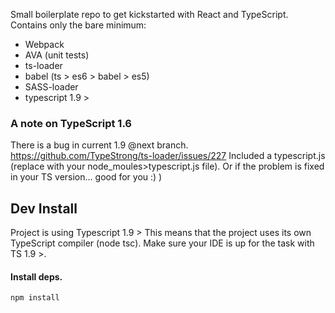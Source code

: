 Small boilerplate repo to get kickstarted with React and TypeScript.
Contains only the bare minimum: 
- Webpack
- AVA (unit tests)
- ts-loader
- babel (ts > es6 > babel > es5)
- SASS-loader
- typescript 1.9 > 

### A note on TypeScript 1.6
There is a bug in current 1.9 @next branch.  https://github.com/TypeStrong/ts-loader/issues/227
Included a typescript.js (replace with your node_moules>typescript.js file). 
Or if the problem is fixed in your TS version... good for you :) )

## Dev Install
Project is using Typescript 1.9 > 
This means that the project uses its own TypeScript compiler (node tsc). Make sure your IDE is up for the task with 
TS 1.9 >.

#### Install deps.
``
npm install
``


